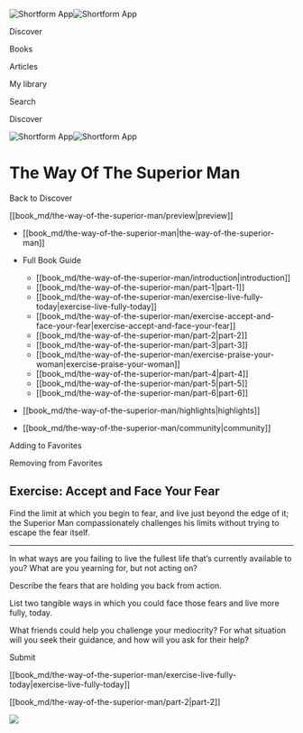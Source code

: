 ![Shortform App](/img/logo.36a2399e.svg)![Shortform App](/img/logo-dark.70c1b072.svg)

Discover

Books

Articles

My library

Search

Discover

![Shortform App](/img/logo.36a2399e.svg)![Shortform App](/img/logo-dark.70c1b072.svg)

# The Way Of The Superior Man

Back to Discover

[[book_md/the-way-of-the-superior-man/preview|preview]]

  * [[book_md/the-way-of-the-superior-man|the-way-of-the-superior-man]]
  * Full Book Guide

    * [[book_md/the-way-of-the-superior-man/introduction|introduction]]
    * [[book_md/the-way-of-the-superior-man/part-1|part-1]]
    * [[book_md/the-way-of-the-superior-man/exercise-live-fully-today|exercise-live-fully-today]]
    * [[book_md/the-way-of-the-superior-man/exercise-accept-and-face-your-fear|exercise-accept-and-face-your-fear]]
    * [[book_md/the-way-of-the-superior-man/part-2|part-2]]
    * [[book_md/the-way-of-the-superior-man/part-3|part-3]]
    * [[book_md/the-way-of-the-superior-man/exercise-praise-your-woman|exercise-praise-your-woman]]
    * [[book_md/the-way-of-the-superior-man/part-4|part-4]]
    * [[book_md/the-way-of-the-superior-man/part-5|part-5]]
    * [[book_md/the-way-of-the-superior-man/part-6|part-6]]
  * [[book_md/the-way-of-the-superior-man/highlights|highlights]]
  * [[book_md/the-way-of-the-superior-man/community|community]]



Adding to Favorites 

Removing from Favorites 

## Exercise: Accept and Face Your Fear

Find the limit at which you begin to fear, and live just beyond the edge of it; the Superior Man compassionately challenges his limits without trying to escape the fear itself.

* * *

In what ways are you failing to live the fullest life that’s currently available to you? What are you yearning for, but not acting on?

Describe the fears that are holding you back from action.

List two tangible ways in which you could face those fears and live more fully, today.

What friends could help you challenge your mediocrity? For what situation will you seek their guidance, and how will you ask for their help?

Submit 

[[book_md/the-way-of-the-superior-man/exercise-live-fully-today|exercise-live-fully-today]]

[[book_md/the-way-of-the-superior-man/part-2|part-2]]

![](https://bat.bing.com/action/0?ti=56018282&Ver=2&mid=ec49e1cf-d66b-4c2e-b504-2b5308be1429&sid=48a964a0642711eeb2d9b36fc717f5e2&vid=48a9a1e0642711eebeaf23361361f0d4&vids=0&msclkid=N&pi=0&lg=en-US&sw=800&sh=600&sc=24&nwd=1&tl=Shortform%20%7C%20Book&p=https%3A%2F%2Fwww.shortform.com%2Fapp%2Fbook%2Fthe-way-of-the-superior-man%2Fexercise-accept-and-face-your-fear&r=&lt=1156&evt=pageLoad&sv=1&rn=245735)
